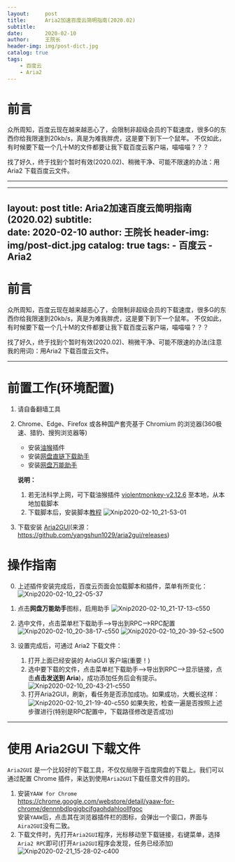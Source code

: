 ```yaml
---
layout:     post
title:      Aria2加速百度云简明指南(2020.02)
subtitle:   
date:       2020-02-10
author:     王院长
header-img: img/post-dict.jpg
catalog: true
tags:
    - 百度云
    - Aria2
---
```

# 前言
众所周知，百度云现在越来越恶心了，会限制非超级会员的下载速度，很多G的东西你给我限速到20kb/s，真是为难我胖虎，这是要下到下一个鼠年。
不仅如此，有时候要下载一个几十M的文件都要让我下载百度云客户端，喵喵喵？？？

找了好久，终于找到个暂时有效(2020.02)、稍微干净、可能不限速的办法：用Aria2 下载百度云文件。

----

---
layout:     post
title:      Aria2加速百度云简明指南(2020.02)
subtitle:   
date:       2020-02-10
author:     王院长
header-img: img/post-dict.jpg
catalog: true
tags:
    - 百度云
    - Aria2
---
# 前言
众所周知，百度云现在越来越恶心了，会限制非超级会员的下载速度，很多G的东西你给我限速到20kb/s，真是为难我胖虎，这是要下到下一个鼠年。
不仅如此，有时候要下载一个几十M的文件都要让我下载百度云客户端，喵喵喵？？？

找了好久，终于找到个暂时有效(2020.02)、稍微干净、可能不限速的办法(注意我的用词)：用Aria2 下载百度云文件。

----

# 前置工作(环境配置)
1. 请自备翻墙工具
2. Chrome、Edge、Firefox 或各种国产套壳基于 Chromium 的浏览器(360极速、猎豹、搜狗浏览器等)
    - 安装[油猴](https://chrome.google.com/webstore/detail/violentmonkey/jinjaccalgkegednnccohejagnlnfdag)插件
    - 安装[网盘直链下载助手](https://www.baiduyun.wiki/baiduyun.user.js)
    - 安装[网盘万能助手](https://baiduwp.pipipan.com/dir/3994041-35240665-e1ea37/)

     **说明：**
    1. 若无法科学上网，可下载油猴插件 [violentmonkey-v2.12.6](https://wang-1258168870.cos.ap-guangzhou.myqcloud.com/violentmonkey-v2.12.6.zip) 至本地，从本地加载脚本
    2. 下载脚本后，安装脚本[教程](https://www.baiduyun.wiki/zh-cn/assistant.html#%E4%B8%8B%E8%BD%BD%E5%9C%B0%E5%9D%80)
    ![Xnip2020-02-10_21-53-01](https://wang-1258168870.cos.ap-guangzhou.myqcloud.com/pic/2020/02/xnip20200210215301.jpg)

3. 下载安装 [Aria2GUI](https://github.com/yangshun1029/aria2gui/releases/download/1.4.1/Aria2GUI-v1.4.1.zip)(来源：https://github.com/yangshun1029/aria2gui/releases)

# 操作指南
0. 上述插件安装完成后，百度云页面会加载脚本和插件，菜单有所变化：
![Xnip2020-02-10_22-05-37](https://wang-1258168870.cos.ap-guangzhou.myqcloud.com/pic/2020/02/xnip20200210220537.jpg)

1. 点击**网盘万能助手**图标，启用助手
![Xnip2020-02-10_21-17-13-c550](https://wang-1258168870.cos.ap-guangzhou.myqcloud.com/pic/2020/02/xnip20200210211713.jpg)

2. 选中文件，点击菜单栏下载助手-->导出到RPC-->RPC配置
![Xnip2020-02-10_20-38-17-c550](https://wang-1258168870.cos.ap-guangzhou.myqcloud.com/pic/2020/02/xnip20200210203817.jpg)
![Xnip2020-02-10_20-39-52-c500](https://wang-1258168870.cos.ap-guangzhou.myqcloud.com/pic/2020/02/xnip20200210203952.jpg)

1. 设置完成后，可通过 Aria2 下载文件：
    1. 打开上面已经安装的 AriaGUI 客户端(重要！)
    2. 选中要下载的文件，点击菜单栏下载助手-->导出到RPC-->显示链接，点击**点击发送到 Aria**)，成功添加任务后会有提示。
![Xnip2020-02-10_20-43-21-c550](https://wang-1258168870.cos.ap-guangzhou.myqcloud.com/pic/2020/02/xnip20200210204321.jpg)
    1. 打开Aria2GUI，刷新，看任务是否添加成功。如果成功，大概长这样：![Xnip2020-02-10_21-19-40-c550](https://wang-1258168870.cos.ap-guangzhou.myqcloud.com/pic/2020/02/xnip20200210211940.jpg)
如果失败，检查一遍是否按照上述步骤进行(特别是RPC配置中，下载路径修改是否成功)

-----
# 使用 Aria2GUI 下载文件
`Aria2GUI` 是一个比较好的下载工具，不仅仅局限于百度网盘的下载上。我们可以通过配置 Chrome 插件，来达到使用`Aria2GUI`下载任意文件的目的。
1. 安装`YAAW for Chrome`
<br>https://chrome.google.com/webstore/detail/yaaw-for-chrome/dennnbdlpgjgbcjfgaohdahloollfgoc
<br>安装`YAAW`后，点击其在浏览器插件栏的图标，会弹出一个窗口，界面与`Aira2GUI`没有二致。
2. 下载文件时，先打开`Aria2GUI`程序，光标移动至下载链接，右键菜单，选择`Aria2 RPC`即可(打开`Aria2GUI`程序会发现，任务已经添加)
![Xnip2020-02-21_15-28-02-c400](https://wang-1258168870.cos.ap-guangzhou.myqcloud.com/pic/2020/02/xnip20200221152802.jpg)


